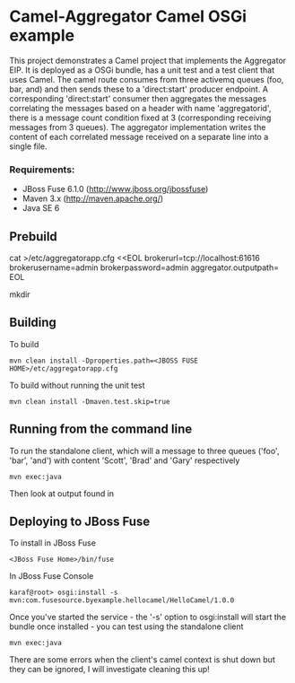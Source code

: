 Camel-Aggregator Camel OSGi example
=============================

This project demonstrates a Camel project that implements the Aggregator EIP. It is deployed as a OSGi bundle, has a unit test and
a test client that uses Camel. The camel route consumes from three activemq queues (foo, bar, and) and then sends these to a 'direct:start' producer endpoint.
A corresponding 'direct:start' consumer then aggregates the messages correlating the messages based on a header with name 'aggregatorid', there is a message count condition fixed at 3 (corresponding receiving messages from 3 queues). The aggregator implementation writes the content of each correlated message received on a separate line into a single file.  

### Requirements:
* JBoss Fuse 6.1.0 (http://www.jboss.org/jbossfuse)
* Maven 3.x (http://maven.apache.org/)
* Java SE 6

Prebuild
--------

cat ><JBOSS FUSE HOME>/etc/aggregatorapp.cfg <<EOL
brokerurl=tcp://localhost:61616
brokerusername=admin
brokerpassword=admin
aggregator.outputpath=<SOME PATH TO A DIRECTORY FOR THE OUTPUT FILES>
EOL

mkdir <SOME PATH TO A DIRECTORY FOR THE OUTPUT FILES>


Building
--------

To build

    mvn clean install -Dproperties.path=<JBOSS FUSE HOME>/etc/aggregatorapp.cfg

To build without running the unit test

    mvn clean install -Dmaven.test.skip=true

Running from the command line
-----------------------------

To run the standalone client, which will a message to three queues ('foo', 'bar', 'and') with content 'Scott', 'Brad' and 'Gary' respectively

    mvn exec:java

Then look at output found in <SOME PATH TO A DIRECTORY FOR THE OUTPUT FILES>

Deploying to JBoss Fuse
-----------------------

To install in JBoss Fuse

    <JBoss Fuse Home>/bin/fuse

In JBoss Fuse Console

    karaf@root> osgi:install -s mvn:com.fusesource.byexample.hellocamel/HelloCamel/1.0.0

Once you've started the service - the '-s' option to osgi:install will start the bundle once installed - you
can test using the standalone client

    mvn exec:java

There are some errors when the client's camel context is shut down but they can be ignored, I will investigate cleaning this up!
